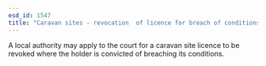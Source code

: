 ```yaml
---
esd_id: 1547
title: "Caravan sites - revocation  of licence for breach of conditions "
---
```


A local authority may apply to the court for a caravan site licence to be revoked where the holder is convicted of breaching its conditions.


